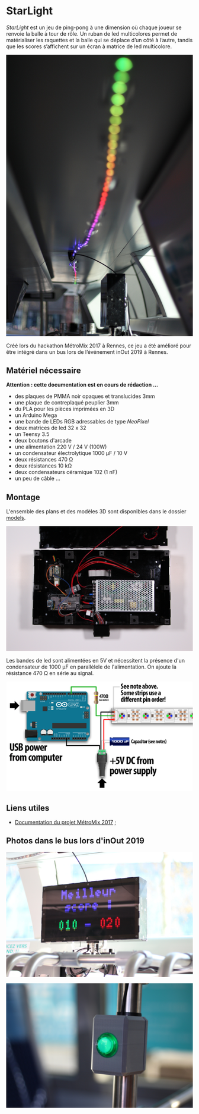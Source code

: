 # StarLight
_StarLight_ est un jeu de ping-pong à une dimension où chaque joueur se renvoie la balle à tour de rôle. Un ruban de led multicolores permet de matérialiser les raquettes et la balle qui se déplace d’un côté à l’autre, tandis que les scores s’affichent sur un écran à matrice de led multicolore.

![Presentation](images/StarLight_1.JPG)

Créé lors du hackathon MétroMix 2017 à Rennes, ce jeu a été amélioré pour être intégré dans un bus lors de l’événement inOut 2019 à Rennes.

## Matériel nécessaire

__Attention : cette documentation est en cours de rédaction ...__

 * des plaques de PMMA noir opaques et translucides 3mm
 * une plaque de contreplaqué peuplier 3mm
 * du PLA pour les pièces imprimées en 3D
 * un Arduino Mega
 * une bande de LEDs RGB adressables de type *NeoPixel*
 * deux matrices de led 32 x 32
 * un Teensy 3.5
 * deux boutons d'arcade
 * une alimentation 220 V / 24 V (100W)
 * un condensateur électrolytique 1000 μF / 10 V
 * deux résistances 470 Ω
 * deux résistances 10 kΩ
 * deux condensateurs céramique 102 (1 nF)
 * un peu de câble ...

## Montage

L'ensemble des plans et des modèles 3D sont disponibles dans le dossier [models](models).

![Electronique](images/electronic.JPG)

Les bandes de led sont alimentées en 5V et nécessitent la présence d'un condensateur de 1000 μF en parallèlele de l'alimentation.
On ajoute la résistance 470 Ω en série au signal.

![LEDs](images/leds_Wiring-Diagram.png)


## Liens utiles

 * [Documentation du projet MétroMix 2017](http://www.wiki-rennes.fr/M%C3%A9troMix_2017/StarLight) ;

## Photos dans le bus lors d'inOut 2019
![Presentation](images/StarLight_2.JPG)

![Presentation](images/StarLight_3.JPG)
